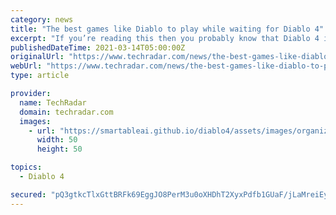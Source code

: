 ```yaml
---
category: news
title: "The best games like Diablo to play while waiting for Diablo 4"
excerpt: "If you’re reading this then you probably know that Diablo 4 is coming, Diablo 2 is being resurrected, and it’s not long until Mephisto, Baal, Diablo and the old team will try to recapture our hearts, ..."
publishedDateTime: 2021-03-14T05:00:00Z
originalUrl: "https://www.techradar.com/news/the-best-games-like-diablo-to-play-while-waiting-for-diablo-4"
webUrl: "https://www.techradar.com/news/the-best-games-like-diablo-to-play-while-waiting-for-diablo-4"
type: article

provider:
  name: TechRadar
  domain: techradar.com
  images:
    - url: "https://smartableai.github.io/diablo4/assets/images/organizations/techradar.com-50x50.jpg"
      width: 50
      height: 50

topics:
  - Diablo 4

secured: "pQ3gtkcTlxGttBRFk69EggJO8PerM3u0oXHDhT2XyxPdfb1GUaF/jLaMreiEyEYRUqmAwtUonlde4U+h8kKRLyS5JcfkbTplDVj8dHtqo/u7FXSyXPgKU4T1/mujqE2j0I5Iw20saJnkx+kZVHpg19x+0XD0s5t/5Gq5yrgeFufH9oLcw3v+oXuikhxUaH4/rtQ9q2jwqjvgKz16NGB9PEirl682wmxm016UUXM/tAFcH43Hikj2mXzVGZSj2rhcls52NEXlvCsjzU2nqyYHR2BEp2i3+8KIHGLiTtfvCghBPtTyCIMrMAafU7rA3O5WXwOt6BrxyotiVt8dI5QRAH+xlN8bHAaRTkM7UIcxL1o=;twMjhqNoUE+ckYO6E6emPA=="
---
```


